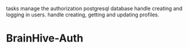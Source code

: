 tasks
manage the authorization postgresql database
handle creating and logging in users.
handle creating, getting and updating profiles.
# BrainHive-Auth

